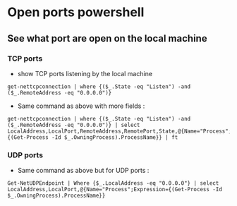 # Open ports powershell 

## See what port are open on the local machine 

### TCP ports

- show TCP ports listening by the local machine
```
get-nettcpconnection | where {($_.State -eq "Listen") -and ($_.RemoteAddress -eq "0.0.0.0")}
```

- Same command as above with more fields :
```
get-nettcpconnection | where {($_.State -eq "Listen") -and ($_.RemoteAddress -eq "0.0.0.0")} | select LocalAddress,LocalPort,RemoteAddress,RemotePort,State,@{Name="Process";Expression={(Get-Process -Id $_.OwningProcess).ProcessName}} | ft
``` 


### UDP ports

- Same command as above but for UDP ports :
```
Get-NetUDPEndpoint | Where {$_.LocalAddress -eq "0.0.0.0"} | select LocalAddress,LocalPort,@{Name="Process";Expression={(Get-Process -Id $_.OwningProcess).ProcessName}}
```